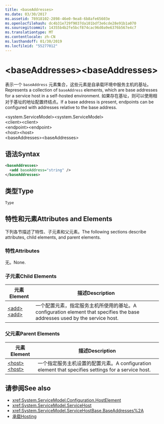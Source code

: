 ```yaml
---
title: <baseAddresses>
ms.date: 03/30/2017
ms.assetid: 78918102-2898-46e0-9ea8-6b8afe65603e
ms.openlocfilehash: dc4b31e729f9037da101bdf3e6cde28e91b1a070
ms.sourcegitcommit: 14355b4b2fe5bcf874cac96d0a9e6376b567e4c7
ms.translationtype: MT
ms.contentlocale: zh-CN
ms.lasthandoff: 01/30/2019
ms.locfileid: "55277012"
---
```

# <a name="baseaddresses"></a><span data-ttu-id="67b7f-101">\<baseAddresses></span><span class="sxs-lookup"><span data-stu-id="67b7f-101">\<baseAddresses></span></span>
<span data-ttu-id="67b7f-102">表示一个 `baseAddress` 元素集合，这些元素是自承载环境中服务主机的基址。</span><span class="sxs-lookup"><span data-stu-id="67b7f-102">Represents a collection of `baseAddress` elements, which are base addresses for a service host in a self-hosted environment.</span></span> <span data-ttu-id="67b7f-103">如果存在基址，则可以使用相对于基址的地址配置终结点。</span><span class="sxs-lookup"><span data-stu-id="67b7f-103">If a base address is present, endpoints can be configured with addresses relative to the base address.</span></span>  
  
 <span data-ttu-id="67b7f-104">\<system.ServiceModel></span><span class="sxs-lookup"><span data-stu-id="67b7f-104">\<system.ServiceModel></span></span>  
<span data-ttu-id="67b7f-105">\<client></span><span class="sxs-lookup"><span data-stu-id="67b7f-105">\<client></span></span>  
<span data-ttu-id="67b7f-106">\<endpoint></span><span class="sxs-lookup"><span data-stu-id="67b7f-106">\<endpoint></span></span>  
<span data-ttu-id="67b7f-107">\<host></span><span class="sxs-lookup"><span data-stu-id="67b7f-107">\<host></span></span>  
<span data-ttu-id="67b7f-108">\<baseAddresses></span><span class="sxs-lookup"><span data-stu-id="67b7f-108">\<baseAddresses></span></span>  
  
## <a name="syntax"></a><span data-ttu-id="67b7f-109">语法</span><span class="sxs-lookup"><span data-stu-id="67b7f-109">Syntax</span></span>  
  
```xml  
<baseAddresses>
  <add baseAddress="string" />
</baseAddresses>
```  
  
## <a name="type"></a><span data-ttu-id="67b7f-110">类型</span><span class="sxs-lookup"><span data-stu-id="67b7f-110">Type</span></span>  
 `Type`  
  
## <a name="attributes-and-elements"></a><span data-ttu-id="67b7f-111">特性和元素</span><span class="sxs-lookup"><span data-stu-id="67b7f-111">Attributes and Elements</span></span>  
 <span data-ttu-id="67b7f-112">下列各节描述了特性、子元素和父元素。</span><span class="sxs-lookup"><span data-stu-id="67b7f-112">The following sections describe attributes, child elements, and parent elements.</span></span>  
  
### <a name="attributes"></a><span data-ttu-id="67b7f-113">特性</span><span class="sxs-lookup"><span data-stu-id="67b7f-113">Attributes</span></span>  
 <span data-ttu-id="67b7f-114">无。</span><span class="sxs-lookup"><span data-stu-id="67b7f-114">None.</span></span>  
  
### <a name="child-elements"></a><span data-ttu-id="67b7f-115">子元素</span><span class="sxs-lookup"><span data-stu-id="67b7f-115">Child Elements</span></span>  
  
|<span data-ttu-id="67b7f-116">元素</span><span class="sxs-lookup"><span data-stu-id="67b7f-116">Element</span></span>|<span data-ttu-id="67b7f-117">描述</span><span class="sxs-lookup"><span data-stu-id="67b7f-117">Description</span></span>|  
|-------------|-----------------|  
|[<span data-ttu-id="67b7f-118">\<add></span><span class="sxs-lookup"><span data-stu-id="67b7f-118">\<add></span></span>](../../../../../docs/framework/configure-apps/file-schema/wcf/add-of-baseaddresses.md)|<span data-ttu-id="67b7f-119">一个配置元素，指定服务主机所使用的基址。</span><span class="sxs-lookup"><span data-stu-id="67b7f-119">A configuration element that specifies the base addresses used by the service host.</span></span>|  
  
### <a name="parent-elements"></a><span data-ttu-id="67b7f-120">父元素</span><span class="sxs-lookup"><span data-stu-id="67b7f-120">Parent Elements</span></span>  
  
|<span data-ttu-id="67b7f-121">元素</span><span class="sxs-lookup"><span data-stu-id="67b7f-121">Element</span></span>|<span data-ttu-id="67b7f-122">描述</span><span class="sxs-lookup"><span data-stu-id="67b7f-122">Description</span></span>|  
|-------------|-----------------|  
|[<span data-ttu-id="67b7f-123">\<host></span><span class="sxs-lookup"><span data-stu-id="67b7f-123">\<host></span></span>](../../../../../docs/framework/configure-apps/file-schema/wcf/host.md)|<span data-ttu-id="67b7f-124">一个指定服务主机设置的配置元素。</span><span class="sxs-lookup"><span data-stu-id="67b7f-124">A configuration element that specifies settings for a service host.</span></span>|  
  
## <a name="see-also"></a><span data-ttu-id="67b7f-125">请参阅</span><span class="sxs-lookup"><span data-stu-id="67b7f-125">See also</span></span>
- <xref:System.ServiceModel.Configuration.HostElement>
- <xref:System.ServiceModel.ServiceHost>
- <xref:System.ServiceModel.ServiceHostBase.BaseAddresses%2A>
- [<span data-ttu-id="67b7f-126">承载</span><span class="sxs-lookup"><span data-stu-id="67b7f-126">Hosting</span></span>](../../../../../docs/framework/wcf/feature-details/hosting.md)

